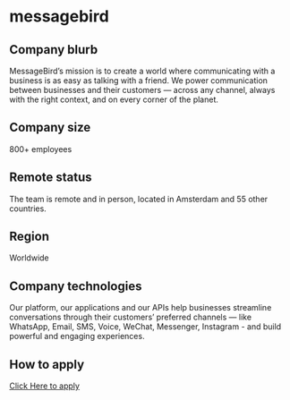 # messagebird

## Company blurb

MessageBird’s mission is to create a world where communicating with a business is as easy as talking with a friend. We power communication between businesses and their customers — across any channel, always with the right context, and on every corner of the planet.

## Company size

800+ employees

## Remote status

The team is remote and in person, located in Amsterdam and 55 other countries.

## Region

Worldwide

## Company technologies

Our platform, our applications and our APIs help businesses streamline conversations through their customers’ preferred channels — like WhatsApp, Email, SMS, Voice, WeChat, Messenger, Instagram - and build powerful and engaging experiences.

## How to apply

[Click Here to apply](https://messagebird.com/careers#jobs)
